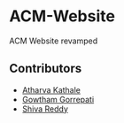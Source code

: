 # ACM-Website
ACM Website revamped


## Contributors
* [Atharva Kathale](https://github.com/Atharva-K12)
* [Gowtham Gorrepati](https://github.com/GowthamG30/)
* [Shiva Reddy](https://github.com/shiva-reddy-1001)

